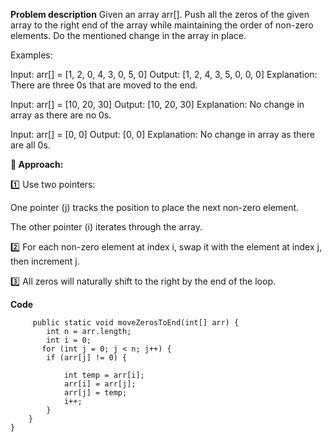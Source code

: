 **Problem description**
Given an array arr[]. Push all the zeros of the given array to the right end of the array while maintaining the order of non-zero elements. Do the mentioned change in the array in place.

Examples:

Input: arr[] = [1, 2, 0, 4, 3, 0, 5, 0]
Output: [1, 2, 4, 3, 5, 0, 0, 0]
Explanation: There are three 0s that are moved to the end.

Input: arr[] = [10, 20, 30]
Output: [10, 20, 30]
Explanation: No change in array as there are no 0s.

Input: arr[] = [0, 0]
Output: [0, 0]
Explanation: No change in array as there are all 0s.

**🧠 Approach:**

1️⃣ Use two pointers:

One pointer (j) tracks the position to place the next non-zero element.

The other pointer (i) iterates through the array.

2️⃣ For each non-zero element at index i, swap it with the element at index j, then increment j.

3️⃣ All zeros will naturally shift to the right by the end of the loop.

**Code**
        
         
         public static void moveZerosToEnd(int[] arr) {
            int n = arr.length; 
            int i = 0; 
           for (int j = 0; j < n; j++) {
            if (arr[j] != 0) {
                
                int temp = arr[i];
                arr[i] = arr[j];
                arr[j] = temp;
                i++;
            }
        }
    }
